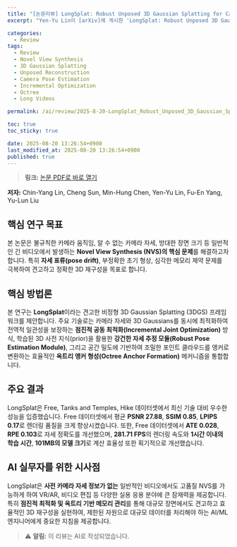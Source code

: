 ```yaml
---
title: "[논문리뷰] LongSplat: Robust Unposed 3D Gaussian Splatting for Casual Long Videos"
excerpt: "Yen-Yu Lin이 [arXiv]에 게시한 'LongSplat: Robust Unposed 3D Gaussian Splatting for Casual Long Videos' 논문에 대한 자세한 리뷰입니다."

categories:
  - Review
tags:
  - Review
  - Novel View Synthesis
  - 3D Gaussian Splatting
  - Unposed Reconstruction
  - Camera Pose Estimation
  - Incremental Optimization
  - Octree
  - Long Videos

permalink: /ai/review/2025-8-20-LongSplat_Robust_Unposed_3D_Gaussian_Splatting_for_Casual_Long_Videos/

toc: true
toc_sticky: true

date: 2025-08-20 13:26:54+0900
last_modified_at: 2025-08-20 13:26:54+0900
published: true
---
```

> **링크:** [논문 PDF로 바로 열기](https://arxiv.org/abs/2508.14041)

**저자:** Chin-Yang Lin, Cheng Sun, Min-Hung Chen, Yen-Yu Lin, Fu-En Yang, Yu-Lun Liu



## 핵심 연구 목표
본 논문은 불규칙한 카메라 움직임, 알 수 없는 카메라 자세, 방대한 장면 크기 등 일반적인 긴 비디오에서 발생하는 **Novel View Synthesis (NVS)의 핵심 문제**를 해결하고자 합니다. 특히 **자세 표류(pose drift)**, 부정확한 초기 형상, 심각한 메모리 제약 문제를 극복하여 견고하고 정확한 3D 재구성을 목표로 합니다.

## 핵심 방법론
본 연구는 **LongSplat**이라는 견고한 비정형 3D Gaussian Splatting (3DGS) 프레임워크를 제안합니다. 주요 기술로는 카메라 자세와 3D Gaussians를 동시에 최적화하여 전역적 일관성을 보장하는 **점진적 공동 최적화(Incremental Joint Optimization)** 방식, 학습된 3D 사전 지식(prior)을 활용한 **강건한 자세 추정 모듈(Robust Pose Estimation Module)**, 그리고 공간 밀도에 기반하여 조밀한 포인트 클라우드를 앵커로 변환하는 효율적인 **옥트리 앵커 형성(Octree Anchor Formation)** 메커니즘을 통합합니다.

## 주요 결과
LongSplat은 Free, Tanks and Temples, Hike 데이터셋에서 최신 기술 대비 우수한 성능을 입증했습니다. Free 데이터셋에서 평균 **PSNR 27.88**, **SSIM 0.85**, **LPIPS 0.17**로 렌더링 품질을 크게 향상시켰습니다. 또한, Free 데이터셋에서 **ATE 0.028**, **RPE 0.103**로 자세 정확도를 개선했으며, **281.71 FPS**의 렌더링 속도와 **1시간 이내의 학습 시간**, **101MB의 모델 크기**로 계산 효율성 또한 획기적으로 개선했습니다.

## AI 실무자를 위한 시사점
LongSplat은 **사전 카메라 자세 정보가 없는** 일반적인 비디오에서도 고품질 NVS를 가능하게 하여 VR/AR, 비디오 편집 등 다양한 실용 응용 분야에 큰 잠재력을 제공합니다. 특히 **점진적 최적화 및 옥트리 기반 메모리 관리**를 통해 대규모 장면에서도 견고하고 효율적인 3D 재구성을 실현하여, 제한된 자원으로 대규모 데이터를 처리해야 하는 AI/ML 엔지니어에게 중요한 지침을 제공합니다.

> ⚠️ **알림:** 이 리뷰는 AI로 작성되었습니다.